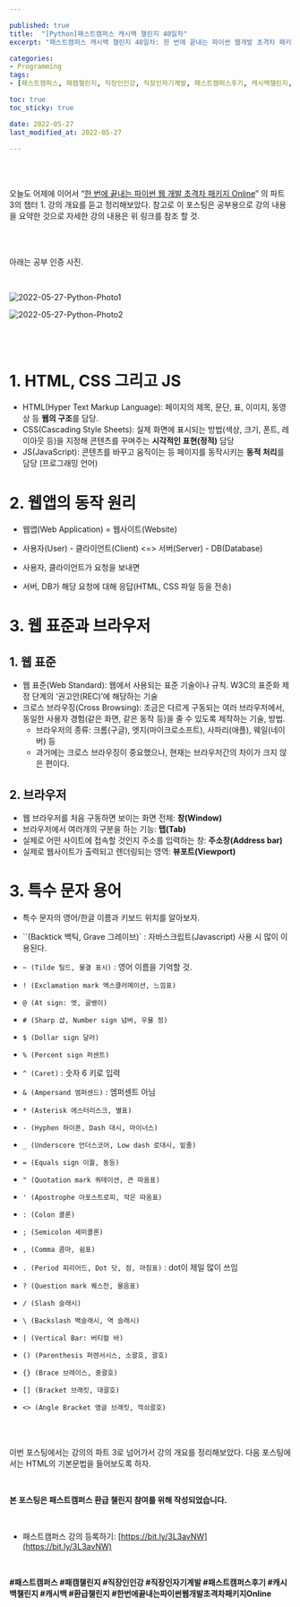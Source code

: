 ```yaml
---

published: true
title:  "[Python]패스트캠퍼스 캐시백 챌린지 40일차"
excerpt: "패스트캠퍼스 캐시백 챌린지 40일차: 한 번에 끝내는 파이썬 웹개발 초격차 패키지 Online"

categories:
- Programming
tags:
- [패스트캠퍼스, 패캠챌린지, 직장인인강, 직장인자기계발, 패스트캠퍼스후기, 캐시백챌린지, 캐시백, 환급챌린지, 한번에끝내는파이썬웹개발초격차패키지Online]

toc: true
toc_sticky: true

date: 2022-05-27
last_modified_at: 2022-05-27

---
```

<br/><br/>

오늘도 어제에 이어서 “[한 번에 끝내는 파이썬 웹 개발 초격차 패키지 Online](https://fastcampus.co.kr/dev_online_pyweb)” 의 파트 3의 챕터 1. 강의 개요를 듣고 정리해보았다. 참고로 이 포스팅은 공부용으로 강의 내용을 요약한 것으로 자세한 강의 내용은 위 링크를 참조 할 것.

<br/><br/>

아래는 공부 인증 사진. 

<br/>

![2022-05-27-Python-Photo1](/assets/images/2022-05-27-Python-Photo/2022-05-27-Python-Photo1.jpg)

![2022-05-27-Python-Photo2](/assets/images/2022-05-27-Python-Photo/2022-05-27-Python-Photo2.jpg)

<br/><br/>

# 1. HTML, CSS 그리고 JS

- HTML(Hyper Text Markup Language): 페이지의 제목, 문단, 표, 이미지, 동영상 등 **웹의 구조**를 담당.
- CSS(Cascading Style Sheets): 실제 화면에 표시되는 방법(색상, 크기, 폰트, 레이아웃 등)을 지정해 콘텐츠를 꾸며주는 **시각적인 표현(정적)** 담당
- JS(JavaScript): 콘텐츠를 바꾸고 움직이는 등 페이지를 동작시키는 **동적 처리**를 담당 (프로그래밍 언어)

# 2. 웹앱의 동작 원리

- 웹앱(Web Application) = 웹사이트(Website)
- 사용자(User) - 클라이언트(Client) <=> 서버(Server) - DB(Database)

- 사용자, 클라이언트가 요청을 보내면
- 서버, DB가 해당 요청에 대해 응답(HTML, CSS 파일 등을 전송)

# 3. 웹 표준과 브라우저

## 1. 웹 표준

- 웹 표준(Web Standard): 웹에서 사용되는 표준 기술이나 규칙. W3C의 표준화 제정 단계의 ‘권고안(REC)’에 해당하는 기술
- 크로스 브라우징(Cross Browsing): 조금은 다르게 구동되는 여러 브라우저에서, 동일한 사용자 경험(같은 화면, 같은 동작 등)을 줄 수 있도록 제작하는 기술, 방법.
    - 브라우저의 종류: 크롬(구글), 엣지(마이크로소프트), 사파리(애플), 웨일(네이버) 등
    - 과거에는 크로스 브라우징이 중요했으나, 현재는 브라우저간의 차이가 크지 않은 편이다.

## 2. 브라우저

- 웹 브라우저를 처음 구동하면 보이는 화면 전체: **창(Window)**
- 브라우저에서 여러개의 구분을 하는 기능: **탭(Tab)**
- 실제로 어떤 사이트에 접속할 것인지 주소를 입력하는 창: **주소창(Address bar)**
- 실제로 웹사이트가 출력되고 렌더링되는 영역: **뷰포트(Viewport)**

# 3. 특수 문자 용어

- 특수 문자의 영어/한글 이름과 키보드 위치를 알아보자.

- ``(Backtick 백틱, Grave 그레이브)` : 자바스크립트(Javascript) 사용 시 많이 이용된다.
- `~ (Tilde 틸드, 물결 표시)` : 영어 이름을 기억할 것.
- `! (Exclamation mark 엑스클러메이션, 느낌표)`
- `@ (At sign: 엣, 골뱅이)`
- `# (Sharp 샵, Number sign 넘버, 우물 정)`
- `$ (Dollar sign 달러)`
- `% (Percent sign 퍼센트)`
- `^ (Caret)` : 숫자 6 키로 입력
- `& (Ampersand 엠퍼센드)` : 엠퍼센트 아님
- `* (Asterisk 에스터리스크, 별표)`
- `- (Hyphen 하이픈, Dash 대시, 마이너스)`
- `_ (Underscore 언더스코어, Low dash 로대시, 밑줄)`
- `= (Equals sign 이퀄, 동등)`
- `" (Quotation mark 쿼테이션, 큰 따옴표)`
- `' (Apostrophe 아포스트로피, 작은 따옴표)`
- `: (Colon 콜론)`
- `; (Semicolon 세미콜론)`
- `, (Comma 콤마, 쉼표)`
- `. (Period 피리어드, Dot 닷, 점, 마침표)` : dot이 제일 많이 쓰임
- `? (Question mark 퀘스천, 물음표)`
- `/ (Slash 슬래시)`
- `\ (Backslash 백슬래시, 역 슬래시)`
- `| (Vertical Bar: 버티컬 바)`
- `() (Parenthesis 퍼렌서시스, 소괄호, 괄호)`
- `{} (Brace 브레이스, 중괄호)`
- `[] (Bracket 브래킷, 대괄호)`
- `<> (Angle Bracket 앵글 브래킷, 꺽쇠괄호)`

<br/><br/>

이번 포스팅에서는 강의의 파트 3로 넘어가서 강의 개요를 정리해보았다. 다음 포스팅에서는 HTML의 기본문법을 들어보도록 하자.

<br/>

**본 포스팅은 패스트캠퍼스 환급 챌린지 참여를 위해 작성되었습니다.**

<br/>

- 패스트캠퍼스 강의 등록하기: [https://bit.ly/3L3avNW](https://bit.ly/3L3avNW)

<br/>

**#패스트캠퍼스 #패캠챌린지 #직장인인강 #직장인자기계발 #패스트캠퍼스후기 #캐시백챌린지 #캐시백 #환급챌린지 #한번에끝내는파이썬웹개발초격차패키지Online**